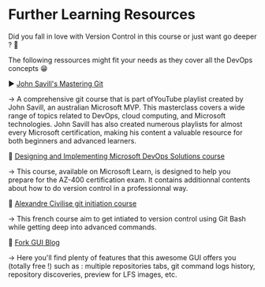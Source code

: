 # Further Learning Resources
Did you fall in love with Version Control in this course or just want go deeper ? 👀

The following ressources might fit your needs as they cover all the DevOps concepts 😁

:arrow_forward: [John Savill's Mastering Git](https://www.youtube.com/watch?v=hQJktcBzJUs)

&rarr; A comprehensive git course that is part ofYouTube playlist created by John Savill, an australian Microsoft MVP. This masterclass covers a wide range of topics related to DevOps, cloud computing, and Microsoft technologies. John Savill has also created numerous playlists for almost every Microsoft certification, making his content a valuable resource for both beginners and advanced learners.

:book: [Designing and Implementing Microsoft DevOps Solutions course](https://learn.microsoft.com/credentials/certifications/exams/az-400/)

&rarr; This course, available on Microsoft Learn, is designed to help you prepare for the AZ-400 certification exam. It contains additionnal contents about how to do version control in a professionnal way.

:book: [Alexandre Civilise git initiation course](agora.c2s-bouygues.com/post/git-1-la-base)

&rarr; This french course aim to get intiated to version control using Git Bash while getting deep into advanced commands.

📖 [Fork GUI Blog](https://git-fork.com/blog/)

&rarr; Here you'll find plenty of features that this awesome GUI offers you (totally free !) such as : multiple repositories tabs, git command logs history, repository discoveries, preview for LFS images, etc.

